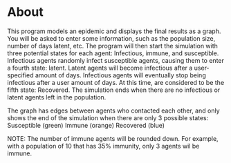 # About
This program models an epidemic and displays the final results as a graph.
You will be asked to enter some information, such as the population size,
number of days latent, etc. The program will then start the simulation with
three potential states for each agent: Infectious, immune, and susceptible. 
Infectious agents randomly infect susceptible agents, causing them to enter
a fourth state: latent. Latent agents will become infectious after a
user-specified amount of days. Infectious agents will eventually stop being 
infectious after a user amount of days. At this time, are considered to be
the fifth state: Recovered. The simulation ends when there are no infectious
or latent agents left in the population.

The graph has edges between agents who contacted each other, and only shows
the end of the simulation when there are only 3 possible states:
Susceptible (green)
Immune (orange)
Recovered (blue)

NOTE: The number of immune agents will be rounded down. For example, with a 
population of 10 that has 35% immunity, only 3 agents wil be immune.
